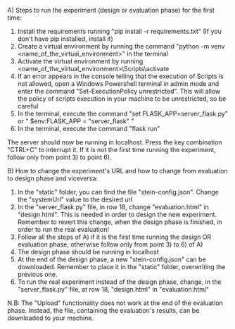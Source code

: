 A) Steps to run the experiment (design or evaluation phase) for the first time:

1) Install the requirements running "pip install -r requirements.txt" (If you don't have pip installed, install it)
2) Create a virtual environment by running the command "python -m venv <name_of_the_virtual_environment>" in the terminal
3) Activate the virtual environment by running <name_of_the_virtual_environment>\Scripts\activate 
4) If an error appears in the console telling that the execution of Scripts is not allowed, open a Windows
Powershell terminal in admin mode and enter the command "Set-ExecutionPolicy unrestricted". This will allow the policy of scripts execution in your machine to be unrestricted, so be careful
5) In the terminal, execute the command "set FLASK_APP=server_flask.py" or " $env:FLASK_APP = "server_flask" "
6) In the terminal, execute the command "flask run"

The server should now be running in localhost. Press the key combination "CTRL+C" to interrupt it. If it is not the first time running the experiment, follow only from point 3) to point 6).

B) How to change the experiment's URL and how to change from evaluation to design phase and viceversa:

1) In the "static" folder, you can find the file "stein-config.json". Change the "systemUrl" value to the desired url  
2) In the "server_flask.py" file, in row 18, change "evaluation.html" in "design.html". This is needed in order to design the new experiment. Remember to revert this change, when the design phase is finished, in order to run the real evaluation!
3) Follow all the steps of A) if it is the first time running the design OR evaluation phase, otherwise follow only from point 3) to 6) of A)
4) The design phase should be running in localhost
5) At the end of the design phase, a new "stein-config.json" can be downloaded. Remember to place it in the "static" folder, overwriting the previous one.
6) To run the real experiment instead of the design phase, change, in the "server_flask.py" file, at row 18, "design.html" in "evaluation.html"

N.B: The "Upload" functionality does not work at the end of the evaluation phase. Instead, the file, containing the evaluation's results, can be downloaded to your machine.
